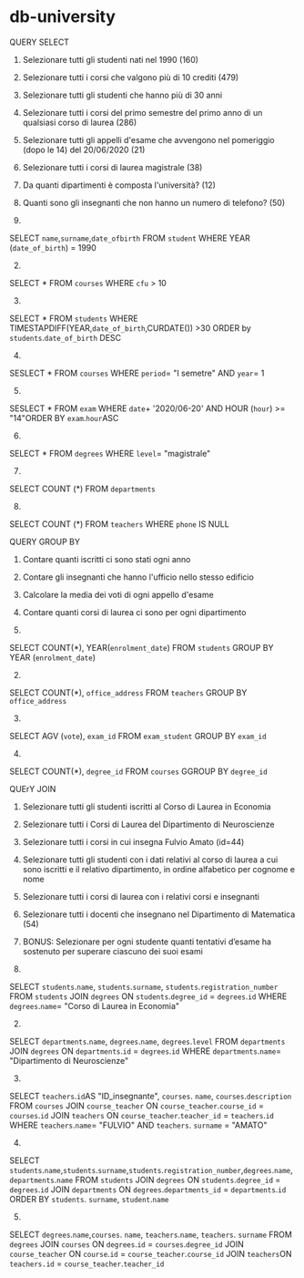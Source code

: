 
# db-university

QUERY SELECT

1. Selezionare tutti gli studenti nati nel 1990 (160)
2. Selezionare tutti i corsi che valgono più di 10 crediti (479)
3. Selezionare tutti gli studenti che hanno più di 30 anni
4. Selezionare tutti i corsi del primo semestre del primo anno di un qualsiasi corso di laurea (286)
5. Selezionare tutti gli appelli d'esame che avvengono nel pomeriggio (dopo le 14) del 20/06/2020 (21)
6. Selezionare tutti i corsi di laurea magistrale (38)
7. Da quanti dipartimenti è composta l'università? (12)
8. Quanti sono gli insegnanti che non hanno un numero di telefono? (50)


1. 
SELECT `name`,`surname`,`date_ofbirth`
FROM `student`
WHERE YEAR (`date_of_birth`) = 1990

2. 
SELECT *
FROM `courses`
WHERE `cfu` > 10

3. 
SELECT *
FROM `students`
WHERE TIMESTAPDIFF(YEAR,`date_of_birth`,CURDATE()) >30 ORDER by `students`.`date_of_birth` DESC

4. 

SESLECT *
FROM `courses`
WHERE `period`= "I semetre"
AND `year`= 1

5. 
SESLECT * 
FROM `exam`
WHERE `date`+ '2020/06-20' AND HOUR (`hour`) >= "14"ORDER BY `exam`.`hour`ASC

6. 
SELECT *
FROM `degrees`
WHERE `level`= "magistrale"

7. 

SELECT COUNT (*)
FROM `departments`

8. 
SELECT COUNT (*)
FROM `teachers`
WHERE `phone` IS NULL


 


QUERY GROUP BY

1. Contare quanti iscritti ci sono stati ogni anno
2. Contare gli insegnanti che hanno l'ufficio nello stesso edificio
3. Calcolare la media dei voti di ogni appello d'esame
4. Contare quanti corsi di laurea ci sono per ogni dipartimento



1. 
SELECT COUNT(*), YEAR(`enrolment_date`)
FROM `students`
GROUP BY YEAR (`enrolment_date`)

2. 
SELECT COUNT(*), `office_address`
FROM `teachers`
GROUP BY `office_address`

3. 
SELECT AGV (`vote`), `exam_id`
FROM `exam_student`
GROUP BY `exam_id`

4. 
SELECT COUNT(*), `degree_id`
FROM `courses`
GGROUP BY `degree_id`



QUErY JOIN

1. Selezionare tutti gli studenti iscritti al Corso di Laurea in Economia
2. Selezionare tutti i Corsi di Laurea del Dipartimento di Neuroscienze
3. Selezionare tutti i corsi in cui insegna Fulvio Amato (id=44)
4. Selezionare tutti gli studenti con i dati relativi al corso di laurea a cui sono iscritti e il relativo dipartimento, in ordine alfabetico per cognome e nome
5. Selezionare tutti i corsi di laurea con i relativi corsi e insegnanti
6. Selezionare tutti i docenti che insegnano nel Dipartimento di Matematica (54)
7. BONUS: Selezionare per ogni studente quanti tentativi d’esame ha sostenuto per superare ciascuno dei suoi esami


1. 
SELECT `students`.`name`, `students`.`surname`, `students`.`registration_number`
FROM `students`
JOIN `degrees` ON `students`.`degree_id` = `degrees`.`id`
WHERE `degrees`.`name`= "Corso di Laurea in Economia"

2. 
SELECT `departments`.`name`, `degrees`.`name`, `degrees`.`level`
FROM `departments`
JOIN `degrees` ON `departments`.`id` = `degrees`.`id`
WHERE `departments`.`name`= "Dipartimento di Neuroscienze"

3. 
SELECT `teachers`.`id`AS "ID_insegnante", `courses`. `name`, `courses`.`description`
FROM `courses`
JOIN `course_teacher` ON `course_teacher`.`course_id` = `courses`.`id`
JOIN `teachers` ON `course_teacher`.`teacher_id` = `teachers`.`id`
WHERE `teachers`.`name`= "FULVIO" AND `teachers`. `surname` = "AMATO"
  
4. 
SELECT `students`.`name`,`students`.`surname`,`students`.`registration_number`,`degrees`.`name`,`departments`.`name`
FROM `students`
JOIN `degrees` ON `students`.`degree_id` = `degrees`.`id`
JOIN `departments` ON `degrees`.`departments_id` = `departments`.`id`
ORDER BY `students`. `surname`, `student`.`name`

5. 
SELECT `degrees`.`name`,`courses`. `name`, `teachers`.`name`, `teachers`. `surname`
FROM `degrees`
JOIN `courses` ON `degrees`.`id` = `courses`.`degree_id`
JOIN `course_teacher` ON `course`.`id` = `course_teacher`.`course_id`
JOIN `teachers`ON `teachers.id` = `course_teacher`.`teacher_id`

